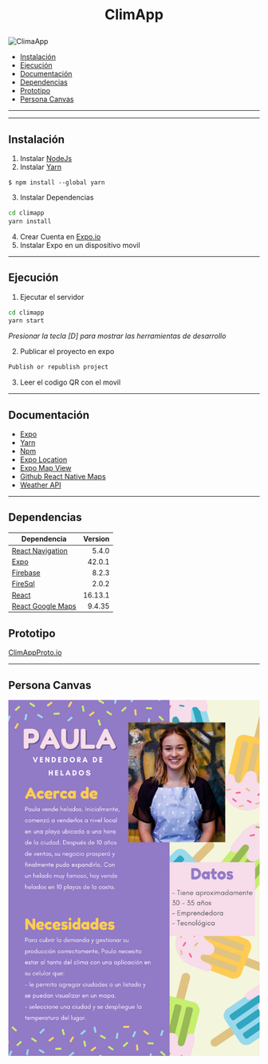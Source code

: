 # <p align="center"> **ClimApp** </p>
![ClimaApp](./app-clima/assets/img/sun.png)

- [Instalación](#Instalación)
- [Ejecución](#Ejecución)
- [Documentación](#Documentación)
- [Dependencias](#Dependencias)
- [Prototipo](#Prototipo)
- [Persona Canvas](#Persona-Canvas)

***
***

## Instalación

1. Instalar [NodeJs](https://nodejs.org/es/download/)
2. Instalar [Yarn](https://classic.yarnpkg.com/lang/en/docs/install/#windows-stable)
```
$ npm install --global yarn
```
3. Instalar Dependencias

```sh
cd climapp
yarn install
```

4. Crear Cuenta en [Expo.io](https://expo.io/)
5. Instalar Expo en un dispositivo movil


***

## Ejecución

1. Ejecutar el servidor
```sh
cd climapp
yarn start
```
_Presionar la tecla [D] para mostrar las herramientas de desarrollo_

2. Publicar el proyecto en expo
```sh
Publish or republish project
```

3. Leer el codigo QR con el movil


***

## Documentación
- [Expo](https://expo.io/)
- [Yarn](https://yarnpkg.com/)
- [Npm](https://www.npmjs.com/)
- [Expo Location](https://docs.expo.dev/versions/latest/sdk/location/)
- [Expo Map View](https://docs.expo.dev/versions/latest/sdk/map-view/)
- [Github React Native Maps](https://github.com/react-native-maps/react-native-maps)
- [Weather API](https://openweathermap.org/api)

***

## Dependencias

| Dependencia | Version |
| ------ | ------: |
| [React Navigation](https://reactnavigation.org/docs/getting-started/) |  5.4.0 |
| [Expo](https://docs.expo.dev/get-started/installation/) |  42.0.1 |
| [Firebase](https://www.npmjs.com/package/firebase) | 8.2.3 |
| [FireSql](https://www.npmjs.com/package/firesql) |  2.0.2 |
| [React](https://es.reactjs.org/docs/getting-started.html) |  16.13.1 |
| [React Google Maps](https://www.npmjs.com/package/react-google-maps) | 9.4.35 |


## Prototipo
[ClimAppProto.io](https://pr.to/PILU9V/)

***

## Persona Canvas
![ClimaApp](./user-persona.png)